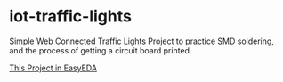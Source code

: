 # iot-traffic-lights

Simple Web Connected Traffic Lights Project to practice SMD soldering, and the process of getting a circuit board printed.

[This Project in EasyEDA](easyeda.com/oparaskos/iot-traffic-lights_transfer)
